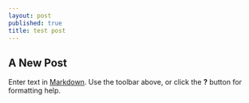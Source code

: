 ```yaml
---
layout: post
published: true
title: test post
---
```

## A New Post

Enter text in [Markdown](http://daringfireball.net/projects/markdown/). Use the toolbar above, or click the **?** button for formatting help.
